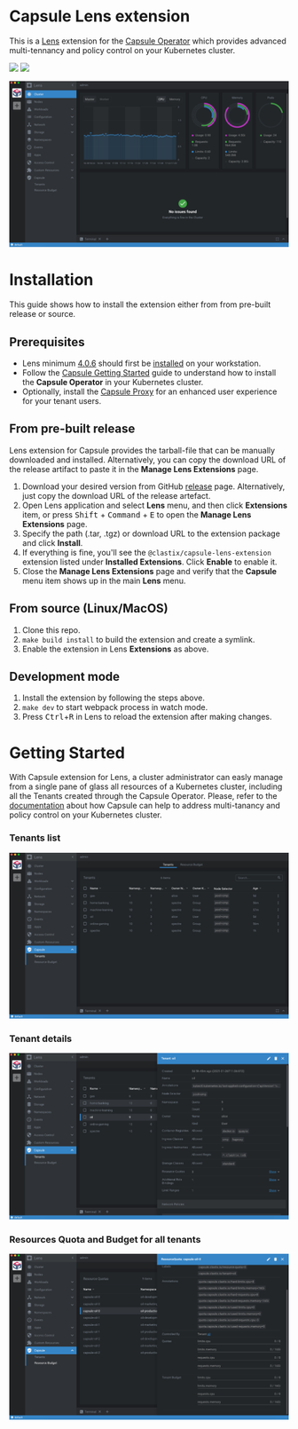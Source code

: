 # Capsule Lens extension

This is a [Lens](https://github.com/lensapp/lens) extension for the [Capsule Operator](https://github.com/clastix/capsule) which provides advanced multi-tennancy and policy control on your Kubernetes cluster.

<p align="left">
  <img src="https://img.shields.io/github/license/clastix/capsule-lens-extension"/>
  <a href="https://github.com/clastix/capsule-lens-extension/releases">
    <img src="https://img.shields.io/github/v/release/clastix/capsule-lens-extension"/>
  </a>
</p>

![Screenshot](assets/images/capsule-lens.png)

# Installation

This guide shows how to install the extension either from from pre-built release or source.

## Prerequisites

* Lens minimum [4.0.6](https://github.com/lensapp/lens/releases/tag/v4.0.6) should first be [installed](https://github.com/lensapp/lens#installation) on your workstation.
* Follow the [Capsule Getting Started](https://github.com/clastix/capsule/blob/master/docs/operator/getting-started.md) guide to understand how to install the **Capsule Operator** in your Kubernetes cluster.
* Optionally, install the [Capsule Proxy](https://github.com/clastix/capsule-proxy) for an enhanced user experience for your tenant users. 

## From pre-built release
Lens extension for Capsule provides the tarball-file that can be manually
downloaded and installed. Alternatively, you can copy the download URL of the release artifact to paste it in the
**Manage Lens Extensions** page.

1. Download your desired version from GitHub [release](https://github.com/clastix/capsule-lens-extension/releases) page. Alternatively, just copy the download URL of the release artefact.
2. Open Lens application and select **Lens** menu, and then click **Extensions** item, or press
   <kbd>Shift</kbd> + <kbd>Command</kbd> + <kbd>E</kbd> to open the **Manage Lens Extensions** page.
3. Specify the path (.tar, .tgz) or download URL to the extension package and click **Install**.
4. If everything is fine, you'll see the `@clastix/capsule-lens-extension` extension listed under
   **Installed Extensions**. Click **Enable** to enable it.
5. Close the **Manage Lens Extensions** page and verify that the **Capsule** menu item shows up in the main **Lens** menu.

## From source (Linux/MacOS)

1. Clone this repo.
2. `make build install` to build the extension and create a symlink.
3. Enable the extension in Lens **Extensions** as above.

## Development mode

1. Install the extension by following the steps above.
2. `make dev` to start webpack process in watch mode.
3. Press <kbd>Ctrl</kbd>+<kbd>R</kbd> in Lens to reload the extension after making changes.

# Getting Started

With Capsule extension for Lens, a cluster administrator can easly manage from a single pane of glass all resources of a Kubernetes cluster, including all the Tenants created through the Capsule Operator. Please, refer to the [documentation](https://github.com/clastix/capsule/blob/master/docs/index.md) about how Capsule can help to address multi-tanancy and policy control on your Kubernetes cluster.

### Tenants list

![Tenants List](assets/images/capsule-lens-tenants-list.png)

### Tenant details

![Tenants List](assets/images/capsule-lens-tenant-details.png)

### Resources Quota and Budget for all tenants 

![Tenants List](assets/images/capsule-lens-resources-budget.png)